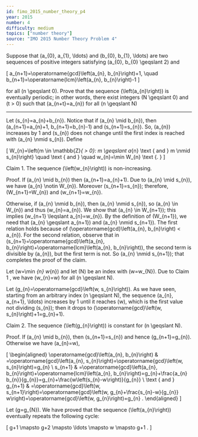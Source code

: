 ```yaml
---
id: fimo_2015_number_theory_p4
year: 2015
number: 4
difficulty: medium
topics: ["number theory"]
source: "IMO 2015 Number Theory Problem 4"
---
```


Suppose that \(a_{0}, a_{1}, \ldots\) and \(b_{0}, b_{1}, \ldots\) are two sequences of positive integers satisfying \(a_{0}, b_{0} \geqslant 2\) and

\[
a_{n+1}=\operatorname{gcd}\left(a_{n}, b_{n}\right)+1, \quad b_{n+1}=\operatorname{lcm}\left(a_{n}, b_{n}\right)-1
\]

for all \(n \geqslant 0\). Prove that the sequence \(\left(a_{n}\right)\) is eventually periodic; in other words, there exist integers \(N \geqslant 0\) and \(t > 0\) such that \(a_{n+t}=a_{n}\) for all \(n \geqslant N\)

---
Let \(s_{n}=a_{n}+b_{n}\). Notice that if \(a_{n} \mid b_{n}\), then \(a_{n+1}=a_{n}+1, b_{n+1}=b_{n}-1\) and \(s_{n+1}=s_{n}\). So, \(a_{n}\) increases by 1 and \(s_{n}\) does not change until the first index is reached with \(a_{n} \nmid s_{n}\). Define

\[
W_{n}=\left\{m \in \mathbb{Z}_{ > 0}: m \geqslant a_{n} \text { and } m \nmid s_{n}\right\} \quad \text { and } \quad w_{n}=\min W_{n} \text {. }
\]

Claim 1. The sequence \(\left(w_{n}\right)\) is non-increasing.

Proof. If \(a_{n} \mid b_{n}\) then \(a_{n+1}=a_{n}+1\). Due to \(a_{n} \mid s_{n}\), we have \(a_{n} \notin W_{n}\). Moreover \(s_{n+1}=s_{n}\); therefore, \(W_{n+1}=W_{n}\) and \(w_{n+1}=w_{n}\).

Otherwise, if \(a_{n} \nmid b_{n}\), then \(a_{n} \nmid s_{n}\), so \(a_{n} \in W_{n}\) and thus \(w_{n}=a_{n}\). We show that \(a_{n} \in W_{n+1}\); this implies \(w_{n+1} \leqslant a_{n}=w_{n}\). By the definition of \(W_{n+1}\), we need that \(a_{n} \geqslant a_{n+1}\) and \(a_{n} \nmid s_{n+1}\). The first relation holds because of \(\operatorname{gcd}\left(a_{n}, b_{n}\right) < a_{n}\). For the second relation, observe that in \(s_{n+1}=\operatorname{gcd}\left(a_{n}, b_{n}\right)+\operatorname{lcm}\left(a_{n}, b_{n}\right)\), the second term is divisible by \(a_{n}\), but the first term is not. So \(a_{n} \nmid s_{n+1}\); that completes the proof of the claim.

Let \(w=\min _{n} w_{n}\) and let \(N\) be an index with \(w=w_{N}\). Due to Claim 1 , we have \(w_{n}=w\) for all \(n \geqslant N\).

Let \(g_{n}=\operatorname{gcd}\left(w, s_{n}\right)\). As we have seen, starting from an arbitrary index \(n \geqslant N\), the sequence \(a_{n}, a_{n+1}, \ldots\) increases by 1 until it reaches \(w\), which is the first value not dividing \(s_{n}\); then it drops to \(\operatorname{gcd}\left(w, s_{n}\right)+1=g_{n}+1\).

Claim 2. The sequence \(\left(g_{n}\right)\) is constant for \(n \geqslant N\).

Proof. If \(a_{n} \mid b_{n}\), then \(s_{n+1}=s_{n}\) and hence \(g_{n+1}=g_{n}\). Otherwise we have \(a_{n}=w\),

\[
\begin{aligned}
\operatorname{gcd}\left(a_{n}, b_{n}\right) & =\operatorname{gcd}\left(a_{n}, s_{n}\right)=\operatorname{gcd}\left(w, s_{n}\right)=g_{n} \\
s_{n+1} & =\operatorname{gcd}\left(a_{n}, b_{n}\right)+\operatorname{lcm}\left(a_{n}, b_{n}\right)=g_{n}+\frac{a_{n} b_{n}}{g_{n}}=g_{n}+\frac{w\left(s_{n}-w\right)}{g_{n}} \\
\text { and } g_{n+1} & =\operatorname{gcd}\left(w, s_{n+1}\right)=\operatorname{gcd}\left(w, g_{n}+\frac{s_{n}-w}{g_{n}} w\right)=\operatorname{gcd}\left(w, g_{n}\right)=g_{n} .
\end{aligned}
\]

Let \(g=g_{N}\). We have proved that the sequence \(\left(a_{n}\right)\) eventually repeats the following cycle:

\[
g+1 \mapsto g+2 \mapsto \ldots \mapsto w \mapsto g+1 .
\]
